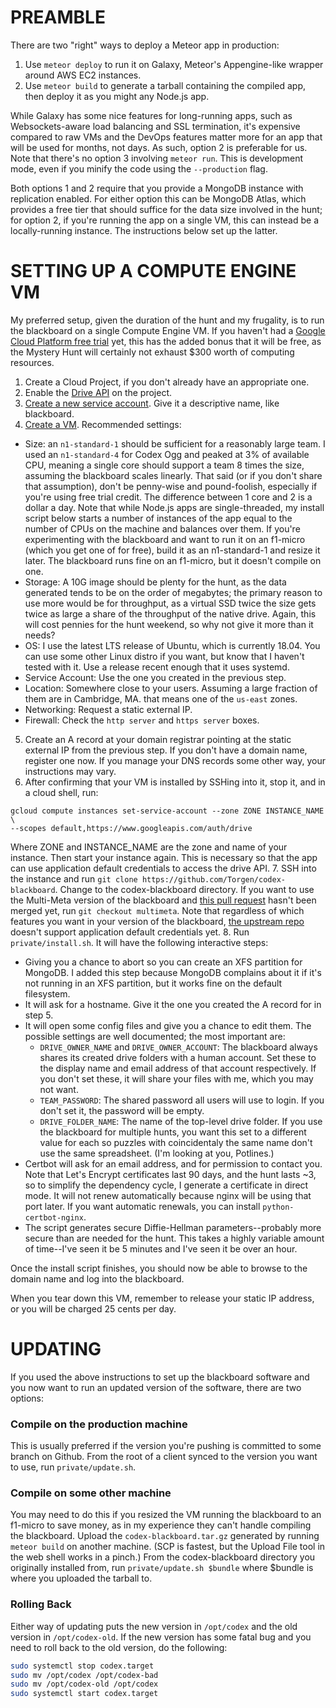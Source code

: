 PREAMBLE
========

There are two "right" ways to deploy a Meteor app in production:

1. Use `meteor deploy` to run it on Galaxy, Meteor's Appengine-like wrapper around AWS EC2 instances.
2. Use `meteor build` to generate a tarball containing the compiled app, then deploy it as you might any Node.js app.

While Galaxy has some nice features for long-running apps, such as Websockets-aware load balancing and SSL termination,
it's expensive compared to raw VMs and the DevOps features matter more for an app that will be used for months, not days.
As such, option 2 is preferable for us. Note that there's no option 3 involving `meteor run`. This is development mode,
even if you minify the code using the `--production` flag.

Both options 1 and 2 require that you provide a MongoDB instance with replication enabled. For either option this can be
MongoDB Atlas, which provides a free tier that should suffice for the data size involved in the hunt; for option 2, if
you're running the app on a single VM, this can instead be a locally-running instance. The instructions below set up the
latter.

SETTING UP A COMPUTE ENGINE VM
==============================

My preferred setup, given the duration of the hunt and my frugality, is to run the blackboard on a single Compute Engine VM.
If you haven't had a [Google Cloud Platform free trial](https://cloud.google.com/free/docs/gcp-free-tier) yet, this has the
added bonus that it will be free, as the Mystery Hunt will certainly not exhaust $300 worth of computing resources.

1. Create a Cloud Project, if you don't already have an appropriate one.
2. Enable the [Drive API](https://console.cloud.google.com/apis/library/drive.googleapis.com) on the project.
3. [Create a new service account](https://console.cloud.google.com/iam-admin/serviceaccounts). Give it a descriptive name,
   like blackboard.
4. [Create a VM](https://console.cloud.google.com/compute/instancesAdd). Recommended settings:
  * Size: an `n1-standard-1` should be sufficient for a reasonably large team. I used an `n1-standard-4` for Codex Ogg
    and peaked at 3% of available CPU, meaning a single core should support a team 8 times the size, assuming the blackboard
    scales linearly. That said (or if you don't share that assumption), don't be penny-wise and pound-foolish, especially if
    you're using free trial credit. The difference between 1 core and 2 is a dollar a day. Note that while Node.js apps are
    single-threaded, my install script below starts a number of instances of the app equal to the number of CPUs on the
    machine and balances over them. If you're experimenting with the blackboard and want to run it on an f1-micro (which you
    get one of for free), build it as an n1-standard-1 and resize it later. The blackboard runs fine on an f1-micro, but it
    doesn't compile on one.
  * Storage: A 10G image should be plenty for the hunt, as the data generated tends to be on the order of megabytes; the
    primary reason to use more would be for throughput, as a virtual SSD twice the size gets twice as large a share of the
    throughput of the native drive. Again, this will cost pennies for the hunt weekend, so why not give it more than it needs?
  * OS: I use the latest LTS release of Ubuntu, which is currently 18.04. You can use some other Linux distro if you want,
    but know that I haven't tested with it. Use a release recent enough that it uses systemd.
  * Service Account: Use the one you created in the previous step.
  * Location: Somewhere close to your users. Assuming a large fraction of them are in Cambridge, MA. that means one of the
    `us-east` zones.
  * Networking: Request a static external IP.
  * Firewall: Check the `http server` and `https server` boxes.
5. Create an A record at your domain registrar pointing at the static external IP from the previous step. If you don't have a
   domain name, register one now. If you manage your DNS records some other way, your instructions may vary.
6. After confirming that your VM is installed by SSHing into it, stop it, and in a cloud shell, run:
```
gcloud compute instances set-service-account --zone ZONE INSTANCE_NAME \
--scopes default,https://www.googleapis.com/auth/drive
```
   Where ZONE and INSTANCE_NAME are the zone and name of your instance. Then start your instance again. This is necessary so
   that the app can use application default credentials to access the drive API.
7. SSH into the instance and run `git clone https://github.com/Torgen/codex-blackboard`. Change to the codex-blackboard
   directory. If you want to use the Multi-Meta version of the blackboard and
   [this pull request](https://github.com/Torgen/codex-blackboard/pull/74) hasn't been merged yet, run
   `git checkout multimeta`. Note that regardless of which features you want in your version of the blackboard,
   [the upstream repo](http://github.com/cjb/codex-blackboard) doesn't support application default credentials yet.
 8. Run `private/install.sh`. It will have the following interactive steps:
   * Giving you a chance to abort so you can create an XFS partition for MongoDB. I added this step because MongoDB complains
     about it if it's not running in an XFS partition, but it works fine on the default filesystem.
   * It will ask for a hostname. Give it the one you created the A record for in step 5.
   * It will open some config files and give you a chance to edit them. The possible settings are well documented; the most
     important are:
     * `DRIVE_OWNER_NAME` and `DRIVE_OWNER_ACCOUNT`: The blackboard always shares its created drive folders with a human
       account. Set these to the display name and email address of that account respectively. If you don't set these, it will
       share your files with me, which you may not want.
     * `TEAM_PASSWORD`: The shared password all users will use to login. If you don't set it, the password will be empty.
     * `DRIVE_FOLDER_NAME`: The name of the top-level drive folder. If you use the blackboard for multiple hunts, you want
       this set to a different value for each so puzzles with coincidentaly the same name don't use the same spreadsheet.
       (I'm looking at you, Potlines.)
   * Certbot will ask for an email address, and for permission to contact you. Note that Let's Encrypt certificates last
     90 days, and the hunt lasts ~3, so to simplify the dependency cycle, I generate a certificate in direct mode. It will not
     renew automatically because nginx will be using that port later. If you want automatic renewals, you can install
     `python-certbot-nginx`.
   * The script generates secure Diffie-Hellman parameters--probably more secure than are needed for the hunt. This takes a
     highly variable amount of time--I've seen it be 5 minutes and I've seen it be over an hour.

Once the install script finishes, you should now be able to browse to the domain name and log into the blackboard.
     
When you tear down this VM, remember to release your static IP address, or you will be charged 25 cents per day.

UPDATING
========

If you used the above instructions to set up the blackboard software and you now want to run an updated version of the
software, there are two options:

### Compile on the production machine
This is usually preferred if the version you're pushing is committed to some branch on Github. From the root of a client
synced to the version you want to use, run `private/update.sh`.

### Compile on some other machine
You may need to do this if you resized the VM running the blackboard to an f1-micro to save money, as in my experience they
can't handle compiling the blackboard. Upload the `codex-blackboard.tar.gz` generated by running `meteor build` on another
machine. (SCP is fastest, but the Upload File tool in the web shell works in a pinch.) From the codex-blackboard directory
you originally installed from, run `private/update.sh $bundle` where $bundle is where you uploaded the tarball to.

### Rolling Back
Either way of updating puts the new version in `/opt/codex` and the old version in `/opt/codex-old`. If the new version
has some fatal bug and you need to roll back to the old version, do the following:
```sh
sudo systemctl stop codex.target
sudo mv /opt/codex /opt/codex-bad
sudo mv /opt/codex-old /opt/codex
sudo systemctl start codex.target
```
